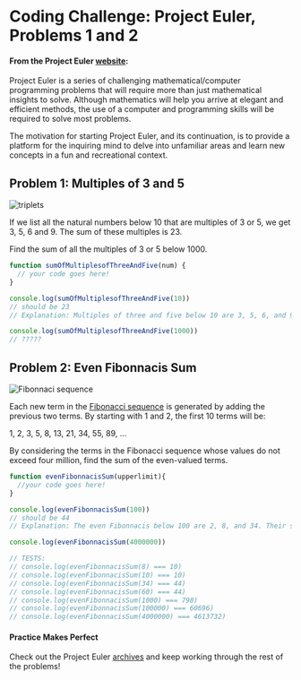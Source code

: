 # Coding Challenge: Project Euler, Problems 1 and 2

#### From the Project Euler [website](https://projecteuler.net/):
Project Euler is a series of challenging mathematical/computer programming problems that will require more than just mathematical insights to solve. Although mathematics will help you arrive at elegant and efficient methods, the use of a computer and programming skills will be required to solve most problems.

The motivation for starting Project Euler, and its continuation, is to provide a platform for the inquiring mind to delve into unfamiliar areas and learn new concepts in a fun and recreational context.

## Problem 1: Multiples of 3 and 5

![triplets](https://media.giphy.com/media/jFywwp8TzdCFi/giphy.gif)

If we list all the natural numbers below 10 that are multiples of 3 or 5, we get 3, 5, 6 and 9. The sum of these multiples is 23.

Find the sum of all the multiples of 3 or 5 below 1000.

```javascript
function sumOfMultiplesofThreeAndFive(num) {
  // your code goes here! 
}

console.log(sumOfMultiplesofThreeAndFive(10))
// should be 23
// Explanation: Multiples of three and five below 10 are 3, 5, 6, and 9. The sum of 3, 5, 6 and 9 is 23. 

console.log(sumOfMultiplesofThreeAndFive(1000))
// ?????

```


## Problem 2: Even Fibonnacis Sum

![Fibonnaci sequence](https://media.giphy.com/media/1Qj94sCeIEBtC/giphy.gif)

Each new term in the [Fibonacci sequence](https://www.livescience.com/37470-fibonacci-sequence.html)  is generated by adding the previous two terms. By starting with 1 and 2, the first 10 terms will be:

1, 2, 3, 5, 8, 13, 21, 34, 55, 89, ...

By considering the terms in the Fibonacci sequence whose values do not exceed four million, find the sum of the even-valued terms.

```javascript
function evenFibonnacisSum(upperlimit){
  //your code goes here!
}

console.log(evenFibonnacisSum(100))
// should be 44
// Explanation: The even Fibonnacis below 100 are 2, 8, and 34. Their sum is 44. 

console.log(evenFibonnacisSum(4000000))

// TESTS:
// console.log(evenFibonnacisSum(8) === 10)
// console.log(evenFibonnacisSum(10) === 10)
// console.log(evenFibonnacisSum(34) === 44)
// console.log(evenFibonnacisSum(60) === 44)
// console.log(evenFibonnacisSum(1000) === 798)
// console.log(evenFibonnacisSum(100000) === 60696)
// console.log(evenFibonnacisSum(4000000) === 4613732)
```


#### Practice Makes Perfect

Check out the Project Euler [archives](https://projecteuler.net/archives) and keep working through the rest of the problems! 
